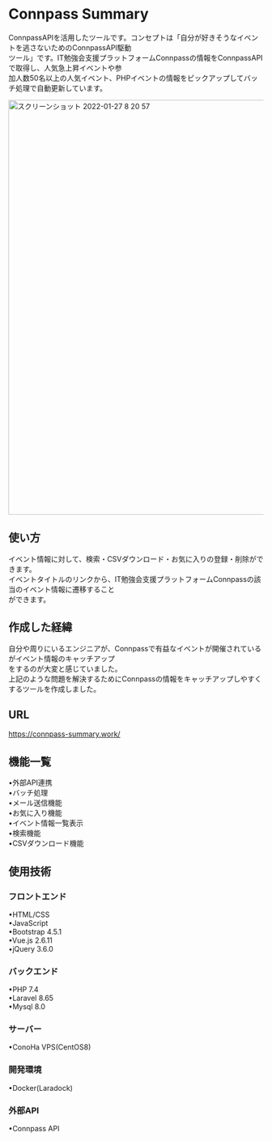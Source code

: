 # Connpass Summary

ConnpassAPIを活用したツールです。コンセプトは「自分が好きそうなイベントを逃さないためのConnpassAPI駆動  
ツール」です。IT勉強会支援プラットフォームConnpassの情報をConnpassAPIで取得し、人気急上昇イベントや参  
加人数50名以上の人気イベント、PHPイベントの情報をピックアップしてバッチ処理で自動更新しています。  

<img width="820" alt="スクリーンショット 2022-01-27 8 20 57" src="https://user-images.githubusercontent.com/66733811/151263547-a8f1ccec-fb99-4a38-96cd-61fd63a83601.png">

## 使い方
イベント情報に対して、検索・CSVダウンロード・お気に入りの登録・削除ができます。   
イベントタイトルのリンクから、IT勉強会支援プラットフォームConnpassの該当のイベント情報に遷移すること  
ができます。

## 作成した経緯

自分や周りにいるエンジニアが、Connpassで有益なイベントが開催されているがイベント情報のキャッチアップ  
をするのが大変と感じていました。  
上記のような問題を解決するためにConnpassの情報をキャッチアップしやすくするツールを作成しました。  


## URL
https://connpass-summary.work/  


## 機能一覧
•外部API連携  
•バッチ処理  
•メール送信機能  
•お気に入り機能   
•イベント情報一覧表示    
•検索機能  
•CSVダウンロード機能

## 使用技術
### フロントエンド  
•HTML/CSS  
•JavaScript  
•Bootstrap 4.5.1  
•Vue.js 2.6.11  
•jQuery 3.6.0    

### バックエンド  
•PHP 7.4  
•Laravel 8.65  
•Mysql 8.0  

### サーバー  
•ConoHa VPS(CentOS8)  

### 開発環境  
•Docker(Laradock)  

### 外部API  
•Connpass API 
